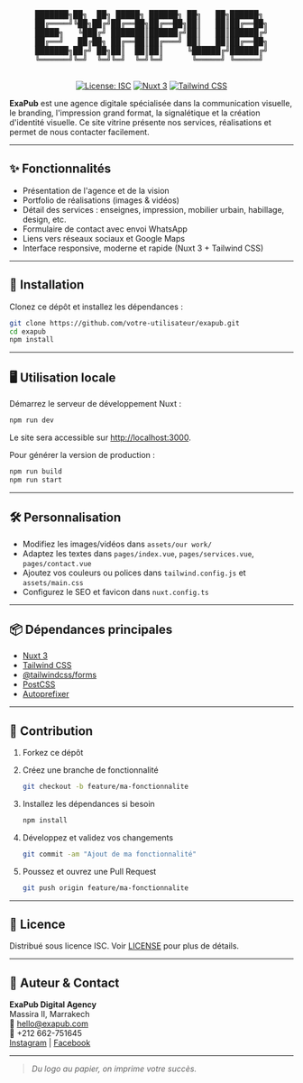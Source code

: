 <div align="center">
<pre>
███████╗██╗  ██╗ █████╗ ██████╗ ██╗   ██╗██████╗ 
██╔════╝╚██╗██╔╝██╔══██╗██╔══██╗██║   ██║██╔══██╗
█████╗   ╚███╔╝ ███████║██████╔╝██║   ██║██████╔╝
██╔══╝   ██╔██╗ ██╔══██║██╔═══╝ ██║   ██║██╔══██╗
███████╗██╔╝ ██╗██║  ██║██║     ╚██████╔╝██████╔╝
╚══════╝╚═╝  ╚═╝╚═╝  ╚═╝╚═╝      ╚═════╝ ╚═════╝ 
                                                                                       
</pre>

[![License: ISC](https://img.shields.io/badge/License-ISC-blue.svg)](./LICENSE)
[![Nuxt 3](https://img.shields.io/badge/Nuxt-3.x-green.svg)](https://nuxt.com/)
[![Tailwind CSS](https://img.shields.io/badge/TailwindCSS-3.x-blue.svg)](https://tailwindcss.com/)
</div>

**ExaPub** est une agence digitale spécialisée dans la communication visuelle, le branding, l'impression grand format, la signalétique et la création d'identité visuelle. Ce site vitrine présente nos services, réalisations et permet de nous contacter facilement.

---

## ✨ Fonctionnalités

- Présentation de l'agence et de la vision
- Portfolio de réalisations (images & vidéos)
- Détail des services : enseignes, impression, mobilier urbain, habillage, design, etc.
- Formulaire de contact avec envoi WhatsApp
- Liens vers réseaux sociaux et Google Maps
- Interface responsive, moderne et rapide (Nuxt 3 + Tailwind CSS)

---

## 🚀 Installation

Clonez ce dépôt et installez les dépendances :

```sh
git clone https://github.com/votre-utilisateur/exapub.git
cd exapub
npm install
```

---

## 🖥️ Utilisation locale

Démarrez le serveur de développement Nuxt :

```sh
npm run dev
```

Le site sera accessible sur [http://localhost:3000](http://localhost:3000).

Pour générer la version de production :

```sh
npm run build
npm run start
```

---

## 🛠️ Personnalisation

- Modifiez les images/vidéos dans `assets/our work/`
- Adaptez les textes dans `pages/index.vue`, `pages/services.vue`, `pages/contact.vue`
- Ajoutez vos couleurs ou polices dans `tailwind.config.js` et `assets/main.css`
- Configurez le SEO et favicon dans `nuxt.config.ts`

---

## 📦 Dépendances principales

- [Nuxt 3](https://nuxt.com/)
- [Tailwind CSS](https://tailwindcss.com/)
- [@tailwindcss/forms](https://github.com/tailwindlabs/tailwindcss-forms)
- [PostCSS](https://postcss.org/)
- [Autoprefixer](https://github.com/postcss/autoprefixer)

---

## 🤝 Contribution

1. Forkez ce dépôt
2. Créez une branche de fonctionnalité

   ```sh
   git checkout -b feature/ma-fonctionnalite
   ```

3. Installez les dépendances si besoin

   ```sh
   npm install
   ```

4. Développez et validez vos changements

   ```sh
   git commit -am "Ajout de ma fonctionnalité"
   ```

5. Poussez et ouvrez une Pull Request

   ```sh
   git push origin feature/ma-fonctionnalite
   ```

---

## 📄 Licence

Distribué sous licence ISC. Voir [LICENSE](./LICENSE) pour plus de détails.

---

## 👤 Auteur & Contact

**ExaPub Digital Agency**  
Massira II, Marrakech  
📧 hello@exapub.com  
📱 +212 662-751645  
[Instagram](https://instagram.com/exapub) | [Facebook](https://www.facebook.com/100038285030820/about/?_rdr)

---

> _Du logo au papier, on imprime votre succès._
